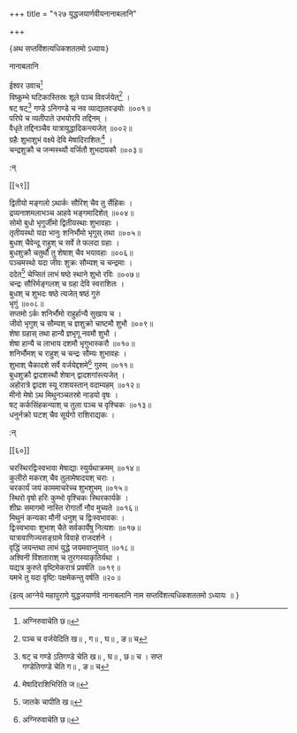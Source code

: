 +++
title = "१२७ युद्धजयार्णवीयनानाबलानि"

+++

\{अथ सप्तविंशत्यधिकशततमो ऽध्यायः\}

नानाबलानि  
    
ईश्वर उवाच[^२]  
विष्कुम्भे घटिकास्तिस्रः शूले पञ्च विवर्जयेत्[^३]   ।  
षट् षट्[^४] गण्डे ऽनिगण्डे च नव व्याद्यातवज्रयोः   ॥००१॥  
परिघे च व्यतीपाते उभयोरपि तद्दिनम् ।  
वैधृते तद्दिनञ्चैव यात्रायुद्धादिकन्त्यजेत् ॥००२॥  
ग्रहैः शुभाशुभं वक्ष्ये देवि मेषादिराशितः[^५]   ।  
चन्द्रशुक्रौ च जन्मस्थ्यौ वर्जितौ शुभदायकौ ॥००३॥  
    
:न्  
    
[^१]: जातके चापीति ख॥  
    
[^२]: अग्निरुवाचेति छ॥  
    
[^३]: पञ्च च वर्जयेदिति ख॥ , ग॥ , घ॥ , ङ॥ च  
    
[^४]: षट् च गण्डे ऽतिगण्डे चेति ख॥ , घ॥ , छ॥ च । सप्त  
गण्डेतिगण्डे चेति ग॥ , ङ॥ च  
    
[^५]: मेषादिराशिभिरिति ज॥  

[[५९]]
    
द्वितीयो मङ्गलो ऽथार्कः सौरिश् चैव तु सैंहिकः   ।  
द्रव्यनाशमलाभञ्च आहवे भङ्गमादिशेत् ॥००४॥  
सोमो बुधो भृगुर्जीमो द्वितीयस्थाः शुभावहाः   ।  
तृतीयस्थो यदा भानुः शनिर्भौमो भृगुस् तथा   ॥००५॥  
बुधश् चैवेन्दू राहुश् च सर्वे ते फलदा ग्रहाः ।  
बुधशुक्रौ चतुर्थौ तु शेषाश् चैव भयावहाः   ॥००६॥  
पञ्चमस्थो यदा जीवः शुक्रः सौम्यश् च चन्द्रमाः   ।  
ददेत[^१] चेप्सितं लाभं षष्ठे स्थाने शुभो रविः   ॥००७॥  
चन्द्रः सौरिर्मङ्गलश् च ग्रहा देवि स्वराशितः ।  
बुधश् च शुभदः षष्ठे त्यजेत् षष्ठं गुरुं  
भृगुं ॥००८॥  
सप्तमो ऽर्कः शनिर्भौमो राहुर्हान्यै सुखाय च ।  
जीवो भृगुश् च सौम्यश् च ज्ञशुक्रो चाष्टमौ शुभौ   ॥००९॥  
शेषा ग्रहास् तथा हान्यै ज्ञभृगू नवमौ शुभौ   ।  
शेषा हान्यै च लाभाय दशमौ भृगुभास्करौ   ॥०१०॥  
शनिर्भौमश् च राहुश् च चन्द्रः सौम्यः शुभावहः   ।  
शुभाश् चैकादशे सर्वे वर्जयेद्दशमे[^२] गुरुम् ॥०११॥  
बुधशुक्रौ द्वादशस्थौ शेषान् द्वादशगांस्त्यजेत्   ।  
अहोरात्रे द्वादश स्यू राशयस्तान् वदाम्यहम् ॥०१२॥  
मीनो मेषो ऽथ मिथुनञ्चतस्रो नाडयो वृषः   ।  
षट् कर्कसिंहकन्याश् च तुला पञ्च च वृश्चिकः   ॥०१३॥  
धनुर्नक्रो घटश् चैव सूर्यगो राशिराद्यकः ।  
    
:न्  
    
[^१]: ददातीति ख॥  
    
[^२]: वर्जयेद्दशमिति ख॥ , ग॥ , घ॥ , ङ॥ च  

[[६०]]
    
चरस्थिरद्विःस्वभावा मेषाद्याः स्युर्यथाक्रमम्   ॥०१४॥  
कुलीरो मकरश् चैव तुलामेषादयश् चराः ।  
चरकार्यं जयं काममाचरेच्च शुभशुभम् ॥०१५॥  
स्थिरो वृषो हरिः कुम्भो वृश्चिकः स्थिरकार्यके   ।  
शीघ्रः समागमो नास्ति रोगार्तो नौव मुच्यते ॥०१६॥  
मिथुनं कन्यका मौनी धनुश् च द्विःस्वभावकः   ।  
द्विःस्वभावाः शुभाश् चैते सर्वकार्येषु नित्यशः   ॥०१७॥  
यात्रावाणिज्यसङ्ग्रामे विवाहे राजदर्शने ।  
वृद्धिं जयन्तथा लाभं युद्धे जयमवाप्नुयात्   ॥०१८॥  
अश्विनी विंशताराश् च तुरगस्याकृतिर्यथा ।  
यद्यत्र कुरुते वृष्टिमेकरात्रं प्रवर्षति ॥०१९॥  
यमभे तु यदा वृष्टिः पक्षमेकन्तु वर्षति  ॥२०॥  
    
\{इत्य् आग्नेये महापुराणे युद्धजयार्णवे नानाबलानि नाम सप्तविंशत्यधिकशततमो ऽध्यायः ॥  }
    